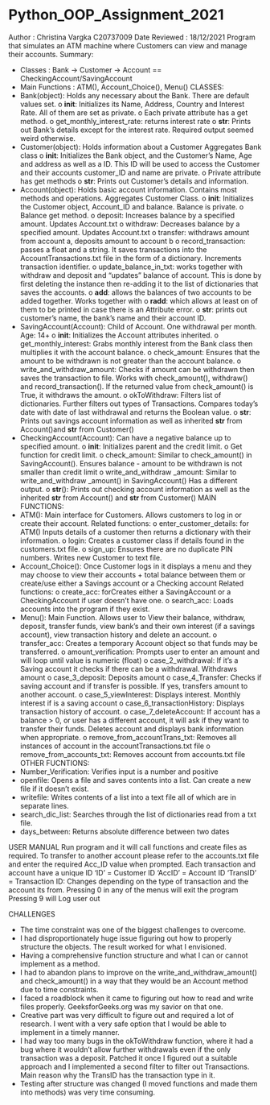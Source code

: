 # Python_OOP_Assignment_2021

Author : Christina Vargka C20737009
Date Reviewed : 18/12/2021
Program that simulates an ATM machine where Customers can view and manage their accounts.
Summary:
-	Classes : Bank -> Customer -> Account == CheckingAccount/SavingAccount
-	Main Functions : ATM(), Account_Choice(), Menu()
CLASSES:
-	Bank(object): Holds any necessary about the Bank. There are default values set.
o	__init__: Initializes its Name, Address, Country and Interest Rate. 
                 All of them are set as private.
o	Each private attribute has a get method.
o	get_monthly_interest_rate: returns interest rate
o	__str__: Prints out Bank’s details except for the interest rate. Required output seemed weird otherwise.
-	Customer(object): Holds information about a Customer 
                                    Aggregates Bank class
o	__init__: Initializes the Bank object, and the Customer’s Name, Age and address as well as a ID. This ID will be used to access the Customer and their accounts
customer_ID and name are private.
o	Private attribute has get methods
o	__str__: Prints out Customer’s details and information.
-	Account(object): Holds basic account information. Contains most methods and operations.
                                  Aggregates Customer Class.
o	__init__: Initializes the Customer object, Account_ID and balance.
                  Balance is private.
o	Balance get method.
o	deposit: Increases balance by a specified amount. Updates Account.txt
o	withdraw: Decreases balance by a specified amount. Updates Account.txt
o	transfer: withdraws amount from account a, deposits amount to account b
o	record_transaction: passes a float and a string. It saves transactions into the AccountTransactions.txt file in the form of a dictionary. Increments transaction identifier.
o	update_balance_in_txt: works together with withdraw and deposit and “updates” balance of account. This is done by first deleting the instance then re-adding it to the list of dictionaries that saves the accounts.
o	__add__: allows the balances of two accounts to be added together. Works together with 
o	__radd__: which allows at least on of them to be printed in case there is an Attribute error.
o	__str__: prints out customer’s name, the bank’s name and their account ID.
-	SavingAccount(Account): Child of Account. One withdrawal per month. Age: 14+
o	__init__: Initializes the Account attributes inherited.
o	get_monthly_interest: Grabs monthly interest from the Bank class then multiplies it with the account balance.
o	check_amount: Ensures that the amount to be withdrawn is not greater than the account balance.
o	write_and_withdraw_amount: Checks if amount can be withdrawn then saves the transaction to file. Works with check_amount(), withdraw() and record_transaction(). If the returned value from check_amount() is True, it withdraws the amount.
o	okToWithdraw: Filters list of dictionaries. Further filters out types of Transactions. Compares today’s date with date of last withdrawal and returns the Boolean value.
o	__str__: Prints out savings account information as well as inherited __str__ from Account()and __str__ from Customer()
-	CheckingAccount(Account): Can have a negative balance up to specified amount.
o	__init__: Initializes parent and the credit limit.
o	Get function for credit limit.
o	check_amount: Similar to check_amount() in SavingAccount(). 
Ensures balance - amount to be withdrawn is not smaller than credit limit
o	write_and_withdraw _amount: Similar to write_and_withdraw _amount() in SavingAccount()
Has a different output.
o	__str__(): Prints out checking account information as well as the inherited __str__ from Account() and __str__ from Customer()
MAIN FUNCTIONS:
-	ATM(): Main interface for Customers. Allows customers to log in or create their account.
Related functions:
o	enter_customer_details: for ATM() Inputs details of a customer then returns a dictionary with their information.
o	login: Creates a customer class if details found in the customers.txt file.
o	sign_up: Ensures there are no duplicate PIN numbers. Writes new Customer to text file.
-	Account_Choice(): Once Customer logs in it displays a menu and they may choose to view their accounts + total balance between them or create/use either a Savings account or a Checking account 
Related functions:
o	create_acc: forCreates either a SavingAccount or a CheckingAccount if user doesn’t have one.
o	search_acc: Loads accounts into the program if they exist.
-	Menu(): Main Function. Allows user to View their balance, withdraw, deposit, transfer funds, view bank’s and their own interest (if a savings account), view transaction history and delete an account. 
o	transfer_acc: Creates a temporary Account object so that funds may be transferred.
o	amount_verification: Prompts user to enter an amount and will loop until value is numeric (float)
o	case_2_withdrawal: If it’s a Saving account it checks if there can be a withdrawal. Withdraws amount
o	case_3_deposit: Deposits amount
o	case_4_Transfer: Checks if saving account and if transfer is possible. If yes, transfers amount to another account.
o	case_5_viewInterest: Displays interest. Monthly interest if is a saving account
o	case_6_transactionHistory: Displays transaction history of account.
o	case_7_deleteAccount: If account has a balance > 0, or user has a different account, it will ask if they want to transfer their funds. Deletes account and displays bank information when appropriate.
o	remove_from_accountTrans_txt: Removes all instances of account in the accountTransactions.txt file
o	remove_from_accounts_txt: Removes account from accounts.txt file
OTHER FUCNTIONS:
-	Number_Verification: Verifies input is a number and positive
-	openfile: Opens a file and saves contents into a list. Can create a new file if it doesn’t exist.
-	writefile: Writes contents of a list into a text file all of which are in separate lines.
-	search_dic_list: Searches through the list of dictionaries read from a txt file.
-	days_between: Returns absolute difference between two dates

USER MANUAL
Run program and it will call functions and create files as required. To transfer to another account please refer to the accounts.txt file and enter the required Acc_ID value when prompted.
Each transaction and account have a unique ID
‘ID’ = Customer ID
‘AccID’ = Account ID
‘TransID’ = Transaction ID: Changes depending on the type of transaction and the account its from.
Pressing 0 in any of the menus will exit the program
Pressing 9 will Log user out

CHALLENGES
-	The time constraint was one of the biggest challenges to overcome. 
-	I had disproportionately huge issue figuring out how to properly structure the objects. The result worked for what I envisioned. 
-	Having a comprehensive function structure and what I can or cannot implement as a method.
-	I had to abandon plans to improve on the write_and_withdraw_amount() and check_amount() in a way that they would be an Account method due to time constraints.
-	I faced a roadblock when it came to figuring out how to read and write files properly. GeeksforGeeks.org was my savior on that one.
-	Creative part was very difficult to figure out and required a lot of research. I went with a very safe option that I would be able to implement in a timely manner.
-	I had way too many bugs in the okToWithdraw function, where it had a bug where it wouldn’t allow further withdrawals even if the only transaction was a deposit. Patched it once I figured out a suitable approach and I implemented a second filter to filter out Transactions. Main reason why the TransID has the transaction type in it.
-	Testing after structure was changed (I moved functions and made them into methods) was very time consuming.
